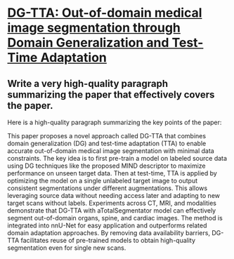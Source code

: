 # [DG-TTA: Out-of-domain medical image segmentation through Domain   Generalization and Test-Time Adaptation](https://arxiv.org/abs/2312.06275)

## Write a very high-quality paragraph summarizing the paper that effectively covers the paper.

 Here is a high-quality paragraph summarizing the key points of the paper:

This paper proposes a novel approach called DG-TTA that combines domain generalization (DG) and test-time adaptation (TTA) to enable accurate out-of-domain medical image segmentation with minimal data constraints. The key idea is to first pre-train a model on labeled source data using DG techniques like the proposed MIND descriptor to maximize performance on unseen target data. Then at test-time, TTA is applied by optimizing the model on a single unlabeled target image to output consistent segmentations under different augmentations. This allows leveraging source data without needing access later and adapting to new target scans without labels. Experiments across CT, MRI, and modalities demonstrate that DG-TTA with aTotalSegmentator model can effectively segment out-of-domain organs, spine, and cardiac images. The method is integrated into nnU-Net for easy application and outperforms related domain adaptation approaches. By removing data availability barriers, DG-TTA facilitates reuse of pre-trained models to obtain high-quality segmentation even for single new scans.

